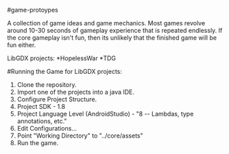 #game-protoypes

A collection of game ideas and game mechanics. Most games revolve around 10-30 seconds of gameplay experience that is repeated endlessly. If the core gameplay isn't fun, then its unlikely that the finished game will be fun either.

LibGDX projects:
*HopelessWar
*TDG

#Running the Game for LibGDX projects:

1. Clone the repository.
2. Import one of the projects into a java IDE.
3. Configure Project Structure.
  1. Project SDK - 1.8
  2. Project Language Level (AndroidStudio) - "8 -- Lambdas, type annotations, etc."
4. Edit Configurations...
  1. Point "Working Directory" to "../core/assets"
5. Run the game.
